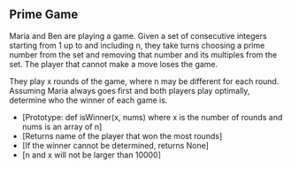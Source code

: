 ## Prime Game

Maria and Ben are playing a game. Given a set of consecutive integers starting from 1 up to and including n, they take turns choosing a prime number from the set and removing that number and its multiples from the set. The player that cannot make a move loses the game.

They play x rounds of the game, where n may be different for each round. Assuming Maria always goes first and both players play optimally, determine who the winner of each game is.

- [Prototype: def isWinner(x, nums) where x is the number of rounds and nums is an array of n]
- [Returns name of the player that won the most rounds]
- [If the winner cannot be determined, returns None]
- [n and x will not be larger than 10000]
